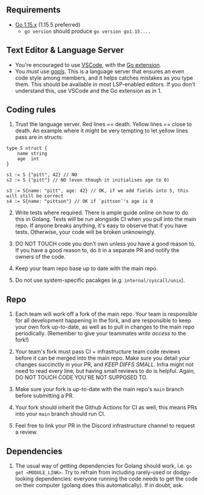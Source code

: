 ## Requirements

- [Go 1.15.x](https://golang.org/dl/) (1.15.5 preferred)
    - `go version` should produce `go version go1.15....`

## Text Editor & Language Server

- You're encouraged to use [VSCode](https://code.visualstudio.com/), with the [Go extension](https://code.visualstudio.com/docs/languages/go).
- You _must_ use [gopls](https://godoc.org/golang.org/x/tools/gopls). This is a language server that ensures an even code style among members, and it helps catches mistakes as you type them. This should be available in most LSP-enabled editors. If you don't understand this, use VSCode and the Go extension as in 1.

## Coding rules

1. Trust the language server. Red lines == death. Yellow lines == close to death. An example where it might be very tempting to let yellow lines pass are in structs:
```golang
type S struct {
    name string
    age  int
}

s1 := S {"pitt", 42} // NO
s2 := S {"pitt"} // NO (even though it initialises age to 0)

s3 := S{name: "pitt", age: 42} // OK, if we add fields into S, this will still be correct
s4 := S{name: "pittson"} // OK if `pittson`'s age is 0
```

2. Write tests where required. There is ample guide online on how to do this in Golang. Tests will be run alongside CI when you pull into the main repo. If anyone breaks anything, it's easy to observe that if you have tests. Otherwise, your code will be broken unknowingly.

3. DO NOT TOUCH code you don't own unless you have a good reason to. If you have a good reason to, do it in a separate PR and notify the owners of the code.

4. Keep your team repo base up to date with the main repo.

5. Do not use system-specific pacakges (e.g. `internal/syscall/unix`).

## Repo

1. Each team will work off a fork of the main repo. Your team is responsible for all development happening in the fork, and are responsible to keep your own fork up-to-date, as well as to pull in changes to the main repo periodically. (Remember to give your teammates _write access_ to the fork!)

2. Your team's fork must pass CI + infrastructure team code reviews before it can be merged into the main repo. Make sure you detail your changes succinctly in your PR, and _KEEP DIFFS SMALL_. Infra might not need to read every line, but having small reviews to do is helpful. Again, DO NOT TOUCH CODE YOU'RE NOT SUPPOSED TO. 

3. Make sure your fork is up-to-date with the main repo's `main` branch before submitting a PR.

4. Your fork should inherit the Github Actions for CI as well, this means PRs into your `main` branch should run CI.

5. Feel free to link your PR in the Discord infrastructure channel to request a review.


## Dependencies

1. The usual way of getting dependencies for Golang should work, i.e. `go get <MODULE_LINK>`. Try to refrain from including rarely-used or dodgy-looking dependencies: everyone running the code needs to get the code on their computer (golang does this automatically). If in doubt, ask.

